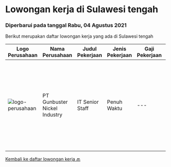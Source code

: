 
  # Lowongan kerja di Sulawesi tengah

  ### Diperbarui pada tanggal Rabu, 04 Agustus 2021

  Berikut merupakan daftar lowongan kerja yang ada di Sulawesi tengah

  |Logo Perusahaan | Nama Perusahaan | Judul Pekerjaan | Jenis Pekerjaan | Gaji Pekerjaan | Lokasi | Deskripsi | Tanggal diunggah | Pranala |
  | -------------- | --------------- | --------------- | --------- | --------- | -------------- | ------- | ----------- | ----------- |
  |![logo-perusahaan](https://image-service-cdn.seek.com.au/b5064dcc65945b6a538802803c5c7964bea2108f/ee4dce1061f3f616224767ad58cb2fc751b8d2dc)|PT Gunbuster Nickel Industry|IT Senior Staff|Penuh Waktu|---|Sulawesi Tengah|Kualifikasi: D3 Teknologi Informatika, Sistem Informatika / sejenis Minimal 3-4 Tahun di bidang yang sama Usia minimal 26-30 Tahun Memiliki Kemampuan...|Senin, 02 Agustus 2021|https://www.jobstreet.co.id/id/job/it-senior-staff-3590799?token=0~f91877b3-ad22-454a-9096-fcfe2ed21baf&sectionRank=1&jobId=jobstreet-id-job-3590799|


  [Kembali ke daftar lowongan kerja 🔙](../README.md#daftar-lowongan-kerja)
  